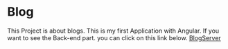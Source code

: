 # Blog

This Project is about blogs. This is my first Application with Angular.
If you want to see the Back-end part. you can click on this link below.
<a href="https://github.com/RezaNrzdh/BlogServer">BlogServer</a>
